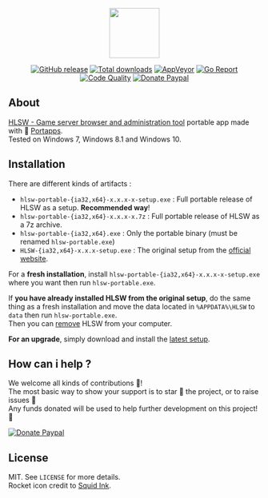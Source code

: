 <p align="center"><a href="https://github.com/portapps/hlsw-portable" target="_blank"><img width="100" src="https://github.com/portapps/hlsw-portable/blob/master/res/papp.png"></a></p>

<p align="center">
  <a href="https://github.com/portapps/hlsw-portable/releases/latest"><img src="https://img.shields.io/github/release/portapps/hlsw-portable.svg?style=flat-square" alt="GitHub release"></a>
  <a href="https://github.com/portapps/hlsw-portable/releases/latest"><img src="https://img.shields.io/github/downloads/portapps/hlsw-portable/total.svg?style=flat-square" alt="Total downloads"></a>
  <a href="https://ci.appveyor.com/project/portapps/hlsw-portable"><img src="https://img.shields.io/appveyor/ci/crazy-max/hlsw-portable.svg?style=flat-square" alt="AppVeyor"></a>
  <a href="https://goreportcard.com/report/github.com/portapps/hlsw-portable"><img src="https://goreportcard.com/badge/github.com/portapps/hlsw-portable?style=flat-square" alt="Go Report"></a>
  <a href="https://www.codacy.com/app/portapps/hlsw-portable"><img src="https://img.shields.io/codacy/grade/b98953c923a54e91a1347f04b0c28cd1.svg?style=flat-square" alt="Code Quality"></a>
  <a href="https://www.paypal.com/cgi-bin/webscr?cmd=_s-xclick&hosted_button_id=WQD7AQGPDEPSG"><img src="https://img.shields.io/badge/donate-paypal-7057ff.svg?style=flat-square" alt="Donate Paypal"></a>
</p>

## About

[HLSW - Game server browser and administration tool](http://hlsw.org/) portable app made with 🚀 [Portapps](https://github.com/portapps).<br />
Tested on Windows 7, Windows 8.1 and Windows 10.

## Installation

There are different kinds of artifacts :

* `hlsw-portable-{ia32,x64}-x.x.x-x-setup.exe` : Full portable release of HLSW as a setup. **Recommended way**!
* `hlsw-portable-{ia32,x64}-x.x.x-x.7z` : Full portable release of HLSW as a 7z archive.
* `hlsw-portable-{ia32,x64}.exe` : Only the portable binary (must be renamed `hlsw-portable.exe`)
* `HLSW-{ia32,x64}-x.x.x-setup.exe` : The original setup from the [official website](http://hlsw.org/hlsw/download/).

For a **fresh installation**, install `hlsw-portable-{ia32,x64}-x.x.x-x-setup.exe` where you want then run `hlsw-portable.exe`.

If **you have already installed HLSW from the original setup**, do the same thing as a fresh installation and move the data located in `%APPDATA%\HLSW` to `data` then run `hlsw-portable.exe`.<br />
Then you can [remove](https://support.microsoft.com/en-us/instantanswers/ce7ba88b-4e95-4354-b807-35732db36c4d/repair-or-remove-programs) HLSW from your computer.

**For an upgrade**, simply download and install the [latest setup](https://github.com/portapps/hlsw-portable/releases/latest).

## How can i help ?

We welcome all kinds of contributions :raised_hands:!<br />
The most basic way to show your support is to star :star2: the project, or to raise issues :speech_balloon:<br />
Any funds donated will be used to help further development on this project! :gift_heart:

[![Donate Paypal](https://raw.githubusercontent.com/portapps/portapps/master/res/paypal.png)](https://www.paypal.com/cgi-bin/webscr?cmd=_s-xclick&hosted_button_id=WQD7AQGPDEPSG)

## License

MIT. See `LICENSE` for more details.<br />
Rocket icon credit to [Squid Ink](http://thesquid.ink).
